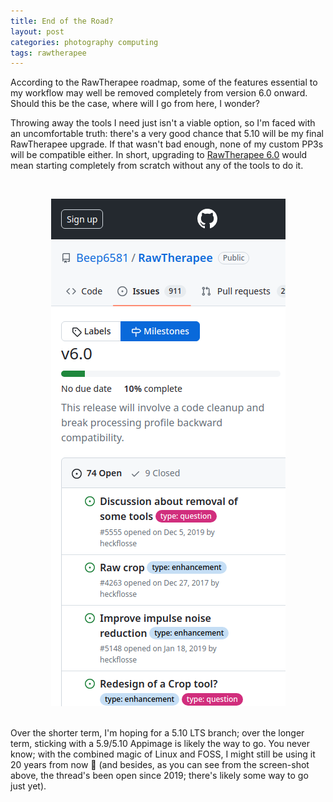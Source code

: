 ```yaml
---
title: End of the Road?
layout: post
categories: photography computing
tags: rawtherapee
---
```


According to the RawTherapee roadmap, some of the features essential to my workflow may well be removed completely from version 6.0 onward. Should this be the case, where will I go from here, I wonder?

Throwing away the tools I need just isn't a viable option, so I'm faced with an uncomfortable truth: there's a very good chance that 5.10 will be my final RawTherapee upgrade. If that wasn't bad enough, none of my custom PP3s will be compatible either. In short, upgrading to [RawTherapee 6.0](https://github.com/Beep6581/RawTherapee/milestone/10) would mean starting completely from scratch without any of the tools to do it. 

<p><br><center><img src="https://raw.githubusercontent.com/martbetz/martbetz.github.io/main/_includes/custom/rt6.png" " alt="P0RT 6.0 Roadmap"></center><br></p>

<!-- In an ideal world, things would be more flexible (think of the way plugins work in GIMP or addons work in Firefox); tools could be maintained independently, and the user would get to choose their own destiny. Unfortunately, though, this isn't practically possible; I'm merely affording myself the luxury of a brief flight of fantacy. -->

Over the shorter term, I'm hoping for a 5.10 LTS branch; over the longer term, sticking with a 5.9/5.10 Appimage is likely the way to go. You never know; with the combined magic of Linux and FOSS, I might still be using it 20 years from now 💾 (and besides, as you can see from the screen-shot above, the thread's been open since 2019; there's likely some way to go just yet).
